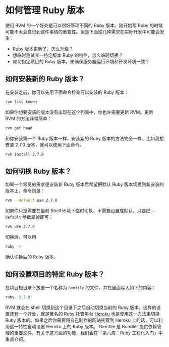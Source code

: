 # 如何管理 Ruby 版本

使用 RVM 的一个好处是可以很好管理不同的 Ruby 版本。刚开始写 Ruby 的时候可能不太会意识到这件事情的重要性。但是下面这几种需求在实际开发中可能会发生：

- Ruby 版本更新了，怎么升级？
- 想临时测试某一特定版本 Ruby 的特性，怎么临时切换？
- 如何指定项目的 Ruby 版本，来确保服务器运行环境和开发环境一致？

## 如何安装新的 Ruby 版本？

在安装之前，你可以先用下面命令检查可以安装的 Ruby 版本：

```bash
rvm list known
```

如果你想要安装的版本没有出现在这个列表中，你也许需要更新 RVM。更新 RVM 的方法非常简单：

```bash
rvm get head
```

和你安装第一个 Ruby 版本一样，安装新的 Ruby 版本的方法完全一样，比如我想安装 2.7.0 版本，就可以使用下面命令。

```bash
rvm install 2.7.0
```

## 如何切换 Ruby 版本？

如果一个常见的需求是安装新 Ruby 版本后希望把默认 Ruby 版本切换到新安装的版本上，命令则是：

```bash
rvm --default use 2.7.0
```

如果你只是需要在当前 Shell 环境下临时切换，不需要设置成默认，只要把 `--default` 参数拿掉即可：

```bash
rvm use 2.7.0
```

切换后，可以用

```bash
ruby -v
```

确认切换后的 Ruby 版本。

## 如何设置项目的特定 Ruby 版本？

在项目根目录下放置一个名称为 `Gemfile` 的文件，并在里面写入如下的内容：

```ruby
ruby '2.7.0'
```

RVM 就会在 shell 切换到这个目录下之后自动切换当前的 Ruby 版本。这样的设置还有一个好处，就是著名的 Ruby 托管平台 [Heroku](https://heroku.com) 也是使用这一方法来切换 Ruby 版本的。如果之后你需要将自己制作的网站托管到 Heroku 上的话，可以利用这一特性自动设置 Heroku 上的 Ruby 版本。
Gemfile 是 Bundler 提供依赖管理的重要文件，有关于这方面的功能，我们会在「第六周：Ruby 工程化入门」中重点介绍。
